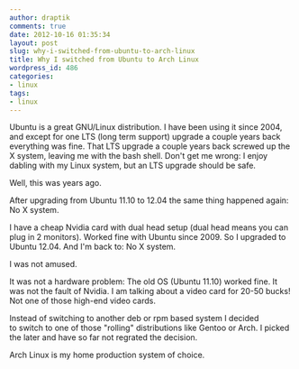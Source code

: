 ```yaml
---
author: draptik
comments: true
date: 2012-10-16 01:35:34
layout: post
slug: why-i-switched-from-ubuntu-to-arch-linux
title: Why I switched from Ubuntu to Arch Linux
wordpress_id: 486
categories:
- linux
tags:
- linux
---
```


Ubuntu is a great GNU/Linux distribution. I have been using it since 2004, and except for one LTS (long term support) upgrade a couple years back everything was fine. That LTS upgrade a couple years back screwed up the X system, leaving me with the bash shell. Don't get me wrong: I enjoy dabling with my Linux system, but an LTS upgrade should be safe.

Well, this was years ago.

After upgrading from Ubuntu 11.10 to 12.04 the same thing happened again: No X system.

I have a cheap Nvidia card with dual head setup (dual head means you can plug in 2 monitors). Worked fine with Ubuntu since 2009. So I upgraded to Ubuntu 12.04. And I'm back to: No X system.

I was not amused.

It was not a hardware problem: The old OS (Ubuntu 11.10) worked fine. It was not the fault of Nvidia. I am talking about a video card for 20-50 bucks! Not one of those high-end video cards.

Instead of switching to another deb or rpm based system I decided to switch to one of those "rolling" distributions like Gentoo or Arch. I picked the later and have so far not regrated the decision.

Arch Linux is my home production system of choice.

